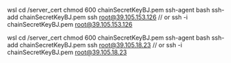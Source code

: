 wsl
cd /server_cert
chmod 600 chainSecretKeyBJ.pem
ssh-agent bash
ssh-add chainSecretKeyBJ.pem
ssh root@39.105.153.126 // or ssh -i chainSecretKeyBJ.pem root@39.105.153.126

wsl
cd /server_cert
chmod 600 chainSecretKeyBJ.pem
ssh-agent bash
ssh-add chainSecretKeyBJ.pem
ssh root@39.105.18.23   // or ssh -i chainSecretKeyBJ.pem root@39.105.18.23
